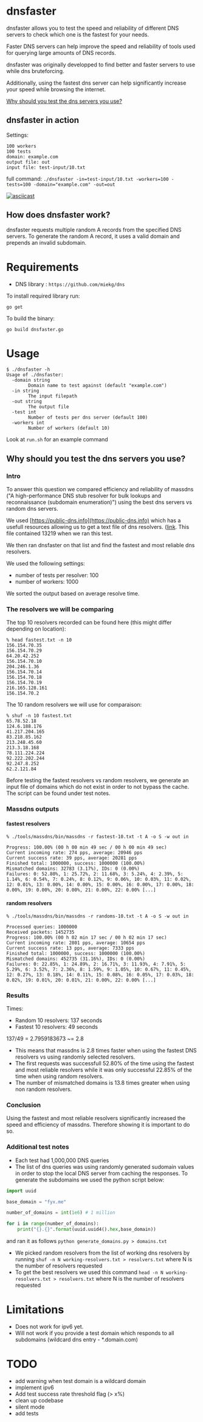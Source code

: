 # dnsfaster

dnsfaster allows you to test the speed and reliability of different DNS servers to check which one is the fastest for your needs.

Faster DNS servers can help improve the speed and reliability of tools used for querying large amounts of DNS records.

dnsfaster was originally developped to find better and faster servers to use while dns bruteforcing.

Additionally, using the fastest dns server can help significantly increase your speed while browsing the internet.

[Why should you test the dns servers you use?](https://gitlab.com/jules.rigaudie/dnsfaster#why-should-you-test-the-dns-servers-you-use)

## dnsfaster in action

Settings:

```
100 workers
100 tests
domain: example.com
output file: out
input file: test-input/10.txt
```

full command: `./dnsfaster -in=test-input/10.txt -workers=100 -tests=100 -domain="example.com" -out=out`

[![asciicast](https://asciinema.org/a/t40ORqxZz5KCB6YXOw8A7H8i9.svg)](https://asciinema.org/a/t40ORqxZz5KCB6YXOw8A7H8i9)

## How does dnsfaster work?

dnsfaster requests multiple random A records from the specified DNS servers.
To generate the random A record, it uses a valid domain and prepends an invalid subdomain.

# Requirements

- DNS library : `https://github.com/miekg/dns`

To install required library run:

```
go get
```

To build the binary:

```
go build dnsfaster.go
```

# Usage

```
$ ./dnsfaster -h
Usage of ./dnsfaster:
  -domain string
    	Domain name to test against (default "example.com")
  -in string
    	The input filepath
  -out string
    	The output file
  -test int
    	Number of tests per dns server (default 100)
  -workers int
    	Number of workers (default 10)
```

Look at `run.sh` for an example command

## Why should you test the dns servers you use?

### Intro

To answer this question we compared efficiency and reliability of massdns ("A high-performance DNS stub resolver for bulk lookups and reconnaissance (subdomain enumeration)") using the best dns servers vs random dns servers.

We used [https://public-dns.info](https://public-dns.info) which has a usefull resources allowing us to get a text file of dns resolvers. ([link](https://public-dns.info/nameservers.txt). This file contained 13219 when we ran this test.

We then ran dnsfaster on that list and find the fastest and most reliable dns resolvers.

We used the following settings:

- number of tests per resolver: 100
- number of workers: 1000

We sorted the output based on average resolve time.

### The resolvers we will be comparing

The top 10 resolvers recorded can be found here (this might differ depending on location):
```
% head fastest.txt -n 10
156.154.70.35
156.154.70.29
64.20.42.252
156.154.70.10
204.246.1.36
156.154.70.14
156.154.70.18
156.154.70.19
216.165.128.161
156.154.70.2
```


The 10 random resolvers we will use for comparaison:
```
% shuf -n 10 fastest.txt
65.78.52.18
124.6.188.176
41.217.204.165
83.218.85.162
213.248.45.60
213.3.18.168
78.111.224.224
92.222.202.244
92.247.8.252
62.2.121.84
```

Before testing the fastest resolvers vs random resolvers, we generate an input file of domains which do not exist in order to not bypass the cache. The script can be found under test notes.

### Massdns outputs

#### fastest resolvers

```
% ./tools/massdns/bin/massdns -r fastest-10.txt -t A -o S -w out in

Progress: 100.00% (00 h 00 min 49 sec / 00 h 00 min 49 sec)
Current incoming rate: 274 pps, average: 20946 pps
Current success rate: 39 pps, average: 20281 pps
Finished total: 1000000, success: 1000000 (100.00%)
Mismatched domains: 32783 (3.17%), IDs: 0 (0.00%)
Failures: 0: 52.80%, 1: 25.72%, 2: 11.68%, 3: 5.24%, 4: 2.39%, 5: 1.14%, 6: 0.54%, 7: 0.24%, 8: 0.12%, 9: 0.06%, 10: 0.03%, 11: 0.02%, 12: 0.01%, 13: 0.00%, 14: 0.00%, 15: 0.00%, 16: 0.00%, 17: 0.00%, 18: 0.00%, 19: 0.00%, 20: 0.00%, 21: 0.00%, 22: 0.00% [...]
```

#### random resolvers

```
% ./tools/massdns/bin/massdns -r randoms-10.txt -t A -o S -w out in

Processed queries: 1000000
Received packets: 1452735
Progress: 100.00% (00 h 02 min 17 sec / 00 h 02 min 17 sec)
Current incoming rate: 2801 pps, average: 10654 pps
Current success rate: 13 pps, average: 7333 pps
Finished total: 1000000, success: 1000000 (100.00%)
Mismatched domains: 452735 (31.16%), IDs: 0 (0.00%)
Failures: 0: 22.85%, 1: 24.89%, 2: 16.71%, 3: 11.93%, 4: 7.91%, 5: 5.29%, 6: 3.52%, 7: 2.36%, 8: 1.59%, 9: 1.05%, 10: 0.67%, 11: 0.45%, 12: 0.27%, 13: 0.18%, 14: 0.11%, 15: 0.08%, 16: 0.05%, 17: 0.03%, 18: 0.02%, 19: 0.01%, 20: 0.01%, 21: 0.00%, 22: 0.00% [...]
```

### Results

Times:

- Random 10 resolvers: 137 seconds
- Fastest 10 resolvers: 49 seconds

137/49 = 2.7959183673 ~= 2.8

- This means that massdns is 2.8 times faster when using the fastest DNS resolvers vs using randomly selected resolvers. 
- The first requests was successfull 52.80% of the time using the fastest and most reliable resolvers while it was only successful 22.85% of the time when using random resolvers.
- The number of mismatched domains is 13.8 times greater when using non random resolvers.

### Conclusion

Using the fastest and most reliable resolvers significantly increased the speed and efficiency of massdns. Therefore showing it is important to do so.

### Additional test notes

- Each test had 1,000,000 DNS queries
- The list of dns queries was using randomly generated sudomain values in order to stop the local DNS server from caching the responses. To generate the subdomains we used the python script below:

```python
import uuid

base_domain = "fyx.me"

number_of_domains = int(1e6) # 1 million

for i in range(number_of_domains):
    print("{}.{}".format(uuid.uuid4().hex,base_domain))
```

and ran it as follows `python generate_domains.py > domains.txt`

- We picked random resolvers from the list of working dns resolvers by running `shuf -n N working-resolvers.txt > resolvers.txt` where N is the number of resolvers requested
- To get the best resolvers we used this command `head -n N working-resolvers.txt > resolvers.txt` where N is the number of resolvers requested

# Limitations

- Does not work for ipv6 yet.
- Will not work if you provide a test domain which responds to all subdomains (wildcard dns entry - \*.domain.com)

# TODO

- add warning when test domain is a wildcard domain
- implement ipv6
- Add test success rate threshold flag (> x%)
- clean up codebase
- silent mode
- add tests
